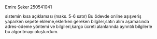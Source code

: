 Emire Şeker
250541041

sistemin kısa açıklaması (maks. 5-6 satır)
Bu ödevde online aşışveriş yaparken sepete ekleme,eklerken gereken bilgiler,satın alım aşamasında adres-ödeme yöntemi ve bilgileri,kargo ücreti alanlarında ayrıntılı bilgilerle bu algoritmayı oluşturdum.
